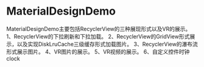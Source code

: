 # MaterialDesignDemo
MaterialDesignDemo主要包括RecyclerView的三种展现形式以及VR的展示。
1、RecyclerView的下拉刷新和下拉加载。
2、RecyclerView的GridView形式展示，以及实现DiskLruCache三级缓存形式加载图片。
3、RecyclerView的瀑布流形式展示图片。
4、VR图片的展示。
5、VR视频的展示。
6、自定义控件时钟clock
